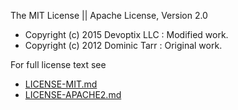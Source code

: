 The MIT License || Apache License, Version 2.0

- Copyright (c) 2015 Devoptix LLC : Modified work.
- Copyright (c) 2012 Dominic Tarr : Original work.

For full license text see 

- [LICENSE-MIT.md](LICENSE-MIT.md)
- [LICENSE-APACHE2.md](LICENSE-APACHE2.md)
